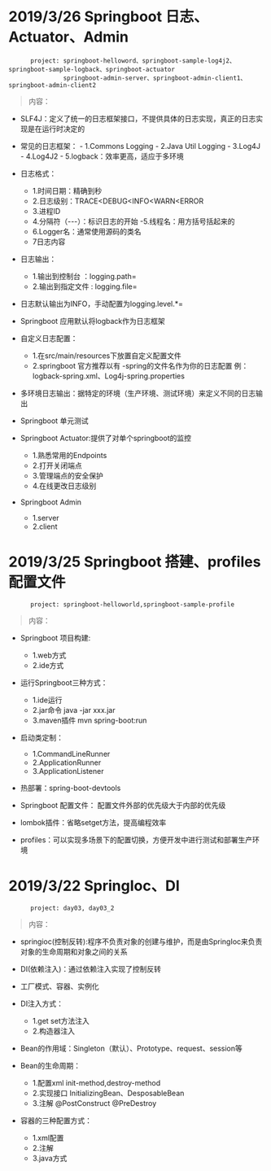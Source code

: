 
# 2019/3/26  Springboot 日志、Actuator、Admin

	      project: springboot-helloword、springboot-sample-log4j2、springboot-sample-logback、springboot-actuator
	      	       springboot-admin-server、springboot-admin-client1、springboot-admin-client2
 >内容：
 
   -    SLF4J：定义了统一的日志框架接口，不提供具体的日志实现，真正的日志实现是在运行时决定的
	
   -    常见的日志框架：
   	    	- 1.Commons Logging
	    	- 2.Java Util Logging
	    	- 3.Log4J
	    	- 4.Log4J2
	    	- 5.logback：效率更高，适应于多环境
	    
   -    日志格式：
   	 	- 1.时间日期：精确到秒 
		- 2.日志级别：TRACE<DEBUG<INFO<WARN<ERROR 
		- 3.进程ID 
		- 4.分隔符（---）：标识日志的开始 -5.线程名：用方括号括起来的 
		- 6.Logger名：通常使用源码的类名 
		- 7日志内容

   -    日志输出：
   		- 1.输出到控制台 ：logging.path=
		- 2.输出到指定文件 : logging.file=

   -    日志默认输出为INFO，手动配置为logging.level.*=

   -    Springboot 应用默认将logback作为日志框架

   -    自定义日志配置：
   		- 1.在src/main/resources下放置自定义配置文件 
		- 2.springboot 官方推荐以有 -spring的文件名作为你的日志配置 例：logback-spring.xml、Log4j-spring.properties
  
  -    多环境日志输出：据特定的环境（生产环境、测试环境）来定义不同的日志输出
  
  -    Springboot 单元测试
  
  -    Springboot Actuator:提供了对单个springboot的监控 
  		- 1.熟悉常用的Endpoints 
		- 2.打开关闭端点 
		- 3.管理端点的安全保护 
		- 4.在线更改日志级别
  		
  -    Springboot Admin 
  		- 1.server 
		- 2.client

# 2019/3/25  Springboot 搭建、profiles配置文件

	      project: springboot-helloworld,springboot-sample-profile
 >内容：
 
   -    Springboot 项目构建:  
   		- 1.web方式  
		- 2.ide方式
		
   -    运行Springboot三种方式： 
   		- 1.ide运行   
		- 2.jar命令 java -jar xxx.jar  
		- 3.maven插件 mvn spring-boot:run

   -    启动类定制： 
   		- 1.CommandLineRunner  
		- 2.ApplicationRunner  
		- 3.ApplicationListener

   -    热部署：spring-boot-devtools

   -    Springboot 配置文件：  配置文件外部的优先级大于内部的优先级

   -    lombok插件：省略setget方法，提高编程效率

   -    profiles：可以实现多场景下的配置切换，方便开发中进行测试和部署生产环境

# 2019/3/22  SpringIoc、DI

	      project: day03, day03_2      
 >内容：
 
   -    springioc(控制反转):程序不负责对象的创建与维护，而是由SpringIoc来负责对象的生命周期和对象之间的关系
		
   -    DI(依赖注入)：通过依赖注入实现了控制反转

   -    工厂模式、容器、实例化

   -    DI注入方式：
   		- 1.get set方法注入 
		- 2.构造器注入

   -    Bean的作用域：Singleton（默认）、Prototype、request、session等

   -    Bean的生命周期：
   		- 1.配置xml  init-method,destroy-method
		- 2.实现接口  InitializingBean、DesposableBean
		- 3.注解 @PostConstruct @PreDestroy

   -    容器的三种配置方式：
   		- 1.xml配置  
		- 2.注解  
		- 3.java方式
